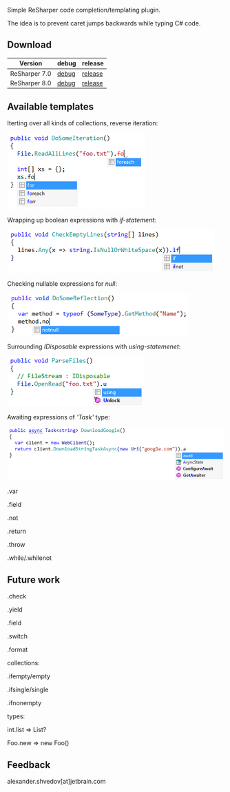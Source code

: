 ﻿Simple ReSharper code completion/templating plugin.

The idea is to prevent caret jumps backwards while typing C# code.

## Download

| Version | debug | release |
| ------- | ----- | ------- |
| ReSharper 7.0 | [debug](https://dl.dropbox.com/u/2209105/PostfixCompletion/bin/Debug/PostfixCompletion.dll)    | [release](https://dl.dropbox.com/u/2209105/PostfixCompletion/bin/Release/PostfixCompletion.dll) |
| ReSharper 8.0 | [debug](https://dl.dropbox.com/u/2209105/PostfixCompletion/bin.R8/Debug/PostfixCompletion.dll) | [release](https://dl.dropbox.com/u/2209105/PostfixCompletion/bin.R8/Release/PostfixCompletion.dll) |

## Available templates

Iterting over all kinds of collections, reverse iteration:

![foreach](/img/foreach.png)

Wrapping up boolean expressions with *if-statement*:

![if/ifnot](/img/if.png)

Checking nullable expressions for *null*:

![null/notnull](/img/notnull.png)

Surrounding *IDisposable* expressions with *using-statemenet*:

![using](/img/using.png)

Awaiting expressions of *'Task<T>'* type:

![await](/img/await.png)

.var

.field

.not

.return

.throw

.while/.whilenot

## Future work

.check

.yield

.field

.switch

.format

collections:

.ifempty/empty

.ifsingle/single

.ifnonempty

types:

int.list => List<int>?

Foo.new => new Foo()

## Feedback

alexander.shvedov[at]jetbrain.com